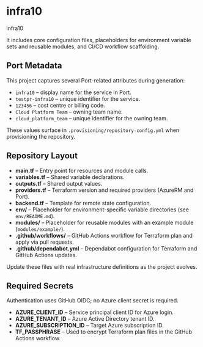# infra10

infra10

It includes core configuration files, placeholders for environment variable sets and reusable modules, and CI/CD workflow scaffolding.

## Port Metadata

This project captures several Port-related attributes during generation:

- `infra10` – display name for the service in Port.
- `testpr-infra10` – unique identifier for the service.
- `123456` – cost centre or billing code.
- `Cloud Platform Team` – owning team name.
- `cloud_platform_team` – unique identifier for the owning team.

These values surface in `.provisioning/repository-config.yml` when provisioning the repository.

## Repository Layout

- **main.tf** – Entry point for resources and module calls.
- **variables.tf** – Shared variable declarations.
- **outputs.tf** – Shared output values.
- **providers.tf** – Terraform version and required providers (AzureRM and Port).
- **backend.tf** – Template for remote state configuration.
- **env/** – Placeholder for environment-specific variable directories (see `env/README.md`).
- **modules/** – Placeholder for reusable modules with an example module (`modules/example/`).
- **.github/workflows/** – GitHub Actions workflow for Terraform plan and apply via pull requests.
- **.github/dependabot.yml** – Dependabot configuration for Terraform and GitHub Actions updates.

Update these files with real infrastructure definitions as the project evolves.

## Required Secrets

Authentication uses GitHub OIDC; no Azure client secret is required.

- **AZURE_CLIENT_ID** – Service principal client ID for Azure login.
- **AZURE_TENANT_ID** – Azure Active Directory tenant ID.
- **AZURE_SUBSCRIPTION_ID** – Target Azure subscription ID.
- **TF_PASSPHRASE** – Used to encrypt Terraform plan files in the GitHub Actions workflow.
